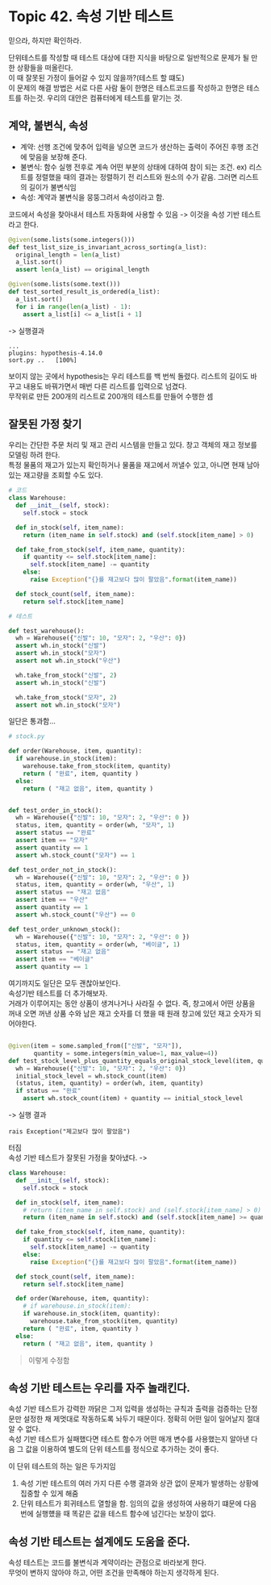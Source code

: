 # Topic 42. 속성 기반 테스트
믿으라, 하지만 확인하라.  
  
단위테스트를 작성할 때 테스트 대상에 대한 지식을 바탕으로 일반적으로 문제가 될 만한 상황들을 떠올린다.  
이 때 잘못된 가정이 들어갈 수 있지 않을까?(테스트 할 떄도)  
이 문제의 해결 방법은 서로 다른 사람 둘이 한명은 테스트코드를 작성하고 한명은 테스트를 하는것. 
우리의 대안은 컴퓨터에게 테스트를 맡기는 것.  

## 계약, 불변식, 속성
 - 계약: 선행 조건에 맞추어 입력을 넣으면 코드가 생산하는 출력이 주어진 후행 조건에 맞음을 보장해 준다.
 - 불변식: 함수 실행 전후로 계속 어떤 부분의 상태에 대하여 참이 되는 조건. ex) 리스트를 정렬했을 때의 결과는 정렬하기 전 리스트와 원소의 수가 같음. 그러면 리스트의 길이가 불변식임
 - 속성: 계약과 불변식을 뭉뚱그려서 속성이라고 함. 
  
코드에서 속성을 찾아내서 테스트 자동화에 사용할 수 있음 -> 이것을 속성 기반 테스트라고 한다.  

```Python
@given(some.lists(some.integers()))
def test_list_size_is_invariant_across_sorting(a_list):
  original_length = len(a_list)
  a_list.sort()
  assert len(a_list) == original_length

@given(some.lists(some.text()))
def test_sorted_result_is_ordered(a_list):
  a_list.sort()
  for i in range(len(a_list) - 1):
    assert a_list[i] <= a_list[i + 1]
```
-> 실행결과
```
...
plugins: hypothesis-4.14.0
sort.py ..   [100%]
```
보이지 않는 곳에서 hypothesis는 우리 테스트를 백 번씩 돌렸다. 리스트의 길이도 바꾸고 내용도 바꿔가면서 매번 다른 리스트를 입력으로 넘겼다.  
무작위로 만든 200개의 리스트로 200개의 테스트를 만들어 수행한 셈


## 잘못된 가정 찾기
우리는 간단한 주문 처리 및 재고 관리 시스템을 만들고 있다. 창고 객체의 재고 정보를 모델링 하려 한다.  
특정 물품의 재고가 있는지 확인하거나 물품을 재고에서 꺼낼수 있고, 아니면 현재 남아있는 재고량을 조회할 수도 있다.

```Python
# 코드
class Warehouse:
  def __init__(self, stock):
    self.stock = stock

  def in_stock(self, item_name):
    return (item_name in self.stock) and (self.stock[item_name] > 0)

  def take_from_stock(self, item_name, quantity):
    if quantity <= self.stock[item_name]:
      self.stock[item_name] -= quantity
    else:
      raise Exception("{}를 재고보다 많이 팔았음".format(item_name))

  def stock_count(self, item_name):
    return self.stock[item_name]

```
```Python
# 테스트

def test_warehouse():
  wh = Warehouse({"신발": 10, "모자": 2, "우산": 0})
  assert wh.in_stock("신발")
  assert wh.in_stock("모자")
  assert not wh.in_stock("우산")

  wh.take_from_stock("신발", 2)
  assert wh.in_stock("신발")

  wh.take_from_stock("모자", 2)
  assert not wh.in_stock("모자")

```
일단은 통과함...
```Python
# stock.py

def order(Warehouse, item, quantity):
  if warehouse.in_stock(item):
    warehouse.take_from_stock(item, quantity)
    return ( "완료", item, quantity )
  else:
    return ( "재고 없음", item, quantity )

```

```Python

def test_order_in_stock():
  wh = Warehouse({"신발": 10, "모자": 2, "우산": 0 })
  status, item, quantity = order(wh, "모자", 1)
  assert status == "완료"
  assert item == "모자"
  assert quantity == 1
  assert wh.stock_count("모자") == 1

def test_order_not_in_stock():
  wh = Warehouse({"신발": 10, "모자": 2, "우산": 0 })
  status, item, quantity = order(wh, "우산", 1)
  assert status == "재고 없음"
  assert item == "우산"
  assert quantity == 1
  assert wh.stock_count("우산") == 0

def test_order_unknown_stock():
  wh = Warehouse({"신발": 10, "모자": 2, "우산": 0 })
  status, item, quantity = order(wh, "베이글", 1)
  assert status == "재고 없음"
  assert item == "베이글"
  assert quantity == 1

```
여기까지도 일단은 모두 괜찮아보인다.  
속성기반 테스트를 더 추가해보자.  
거래가 이루어지는 동안 상품이 생겨나거나 사라질 수 없다. 즉, 창고에서 어떤 상품을 꺼내 오면 꺼낸 상품 수와 남은 재고 숫자를 더 했을 때 원래 창고에 있던 재고 숫자가 되어야한다.  
```Python

@given(item = some.sampled_from(["신발", "모자"]),
       quantity = some.integers(min_value=1, max_value=4))
def test_stock_level_plus_quantity_equals_original_stock_level(item, quantity):
  wh = Warehouse({"신발": 10, "모자": 2, "우산": 0})
  initial_stock_level = wh.stock_count(item)
  (status, item, quantity) = order(wh, item, quantity)
  if status == "완료"
    assert wh.stock_count(item) + quantity == initial_stock_level

```
-> 실행 결과
```
rais Exception("제고보다 많이 팔았음")
````
터짐  
속성 기반 테스트가 잘못된 가정을 찾아냈다.
-> 

```Python
class Warehouse:
  def __init__(self, stock):
    self.stock = stock

  def in_stock(self, item_name):
    # return (item_name in self.stock) and (self.stock[item_name] > 0)
    return (item_name in self.stock) and (self.stock[item_name] >= quantity)

  def take_from_stock(self, item_name, quantity):
    if quantity <= self.stock[item_name]:
      self.stock[item_name] -= quantity
    else:
      raise Exception("{}를 재고보다 많이 팔았음".format(item_name))

  def stock_count(self, item_name):
    return self.stock[item_name]

  def order(Warehouse, item, quantity):
    # if warehouse.in_stock(item):
    if warehouse.in_stock(item, quantity):
      warehouse.take_from_stock(item, quantity)
    return ( "완료", item, quantity )
  else:
    return ( "재고 없음", item, quantity )
```
> 이렇게 수정함

## 속성 기반 테스트는 우리를 자주 놀래킨다.
속성 기반 테스트가 강력한 까닭은 그저 입력을 생성하는 규칙과 출력을 검증하는 단정문만 설정한 채 제멋대로 작동하도록 놔두기 때문이다. 정확히 어떤 일이 일어날지 절대 알 수 없다.  
속성 기반 테스트가 실패했다면 테스트 함수가 어떤 매개 변수를 사용했는지 알아낸 다음 그 값을 이용하여 별도의 단위 테스트를 정식으로 추가하는 것이 좋다.  
  
이 단위 테스트의 하는 일은 두가지임
1. 속성 기반 테스트의 여러 가지 다른 수행 결과와 상관 없이 문제가 발생하는 상황에 집중할 수 있게 해줌
2. 단위 테스트가 회귀테스트 열할을 함. 임의의 값을 생성하여 사용하기 떄문에 다음번에 실행헀을 때 똑같은 값을 테스트 함수에 넘긴다는 보장이 없다.

## 속성 기반 테스트는 설계에도 도움을 준다.
속성 테스트는 코드를 불변식과 계약이라는 관점으로 바라보게 한다.  
무엇이 변하지 않아야 하고, 어떤 조건을 만족해야 하는지 생각하게 된다.  



















